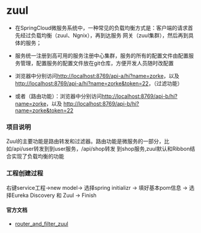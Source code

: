 # zuul
* 在SpringCloud微服务系统中，一种常见的负载均衡方式是：客户端的请求首先经过负载均衡（zuul、Ngnix），再到达服务
网关（zuul集群），然后再到具体的服务；

* 服务统一注册到高可用的服务注册中心集群，服务的所有的配置文件由配置服务管理，配置服务的配置文件放在git仓库，方便开发人员随时改配置

* 浏览器中分别访问[http://localhost:8769/api-a/hi?name=zorke](http://localhost:8769/api-a/hi?name=zorke)，以及
[http://localhost:8769/api-a/hi?name=zorke&token=22](http://localhost:8769/api-a/hi?name=zorke&token=22)，（过滤功能）

* 或者（路由功能）：浏览器中分别访问[http://localhost:8769/api-b/hi?name=zorke](http://localhost:8769/api-b/hi?name=zorke)，以及
[http://localhost:8769/api-b/hi?name=zorke&token=22](http://localhost:8769/api-b/hi?name=zorke&token=22)

### 项目说明
Zuul的主要功能是路由转发和过滤器。路由功能是微服务的一部分，比如/api/user转发到到user服务，/api/shop转发
到shop服务,zuul默认和Ribbon结合实现了负载均衡的功能

### 工程创建过程
右键service工程->new model-> 选择spring initializr -> 填好基本pom信息 -> 选择Eureka Discovery 和 Zuul -> Finish

#### 官方文档
* [router_and_filter_zuul](http://projects.spring.io/spring-cloud/spring-cloud.html#_router_and_filter_zuul)



